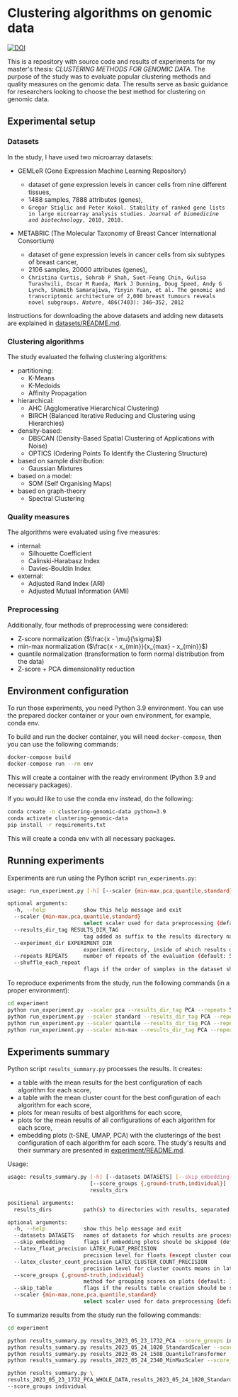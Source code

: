 # Clustering algorithms on genomic data
[![DOI](https://zenodo.org/badge/{github_id}.svg)](https://zenodo.org/badge/latestdoi/{github_id})

This is a repository with source code and results of experiments for my master's thesis: _CLUSTERING METHODS FOR GENOMIC DATA_. The purpose of the study was to evaluate popular clustering methods and quality measures on the genomic data. The results serve as basic guidance for researchers looking to choose the best method for clustering on genomic data.

## Experimental setup

### Datasets
In the study, I have used two microarray datasets:
* GEMLeR (Gene Expression Machine Learning Repository)
    * dataset of gene expression levels in cancer cells from nine different tissues,
    * 1488 samples, 7888 attributes (genes),
    * `Gregor Stiglic and Peter Kokol. Stability of ranked gene lists in large microarray analysis studies.
`_`Journal of biomedicine and biotechnology`_`, 2010, 2010.`

* METABRIC (The Molecular Taxonomy of Breast Cancer International
Consortium)
    * dataset of gene expression levels in cancer cells from six subtypes of breast cancer,
    * 2106 samples, 20000 attributes (genes),
    * `Christina Curtis, Sohrab P Shah, Suet-Feung Chin, Gulisa Turashvili, Oscar M Rueda, Mark J
Dunning, Doug Speed, Andy G Lynch, Shamith Samarajiwa, Yinyin Yuan, et al. The genomic and
transcriptomic architecture of 2,000 breast tumours reveals novel subgroups. `_`Nature`_`, 486(7403):
346–352, 2012`

Instructions for downloading the above datasets and adding new datasets are explained in [datasets/README.md](./datasets/README.md).

### Clustering algorithms
The study evaluated the follwing clustering algorithms:
* partitioning:
    * K-Means
    * K-Medoids
    * Affinity Propagation
* hierarchical:
    * AHC (Agglomerative Hierarchical Clustering)
    * BIRCH (Balanced Iterative Reducing and Clustering using Hierarchies)
* density-based:
    * DBSCAN (Density-Based Spatial Clustering of Applications with Noise)
    * OPTICS (Ordering Points To Identify the Clustering Structure)
* based on sample distribution:
    * Gaussian Mixtures
* based on a model:
    * SOM (Self Organising Maps)
* based on graph-theory
    * Spectral Clustering

### Quality measures
The algorithms were evaluated using five measures:
* internal:
    * Silhouette Coefficient
    * Calinski-Harabasz Index
    * Davies-Bouldin Index
* external:
    * Adjusted Rand Index (ARI)
    * Adjusted Mutual Information (AMI)


### Preprocessing
Additionally, four methods of preprocessing were considered:
* Z-score normalization ($\frac{x - \mu}{\sigma}$)
* min-max normalization ($\frac{x - x_{min}}{x_{max} - x_{min}}$)
* quantile normalization (transformation to form normal distribution from the data)
* Z-score + PCA dimensionality reduction

## Environment configuration
To run those experiments, you need Python 3.9 environment. You can use the prepared docker container or your own environment, for example, conda env.

To build and run the docker container, you will need `docker-compose`, then you can use the following commands:
```bash
docker-compose build
docker-compose run --rm env
```
This will create a container with the ready environment (Python 3.9 and necessary packages).

If you would like to use the conda env instead, do the following:
```bash
conda create -n clustering-genomic-data python=3.9
conda activate clustering-genomic-data
pip install -r requirements.txt
```
This will create a conda env with all necessary packages.

## Running experiments

Experiments are run using the Python script `run_experiments.py`:
```bash
usage: run_experiment.py [-h] [--scaler {min-max,pca,quantile,standard}] [--results_dir_tag RESULTS_DIR_TAG] [--experiment_dir EXPERIMENT_DIR] [--repeats REPEATS] [--shuffle_each_repeat]

optional arguments:
  -h, --help            show this help message and exit
  --scaler {min-max,pca,quantile,standard}
                        select scaler used for data preprocessing (default: min-max)
  --results_dir_tag RESULTS_DIR_TAG
                        tag added as suffix to the results directory name (default: )
  --experiment_dir EXPERIMENT_DIR
                        experiment directory, inside of which results directory will be created (default: ./experiment)
  --repeats REPEATS     number of repeats of the evaluation (default: 5)
  --shuffle_each_repeat
                        flags if the order of samples in the dataset should be shuffled in each repeat (default: False)
```

To reproduce experiments from the study, run the following commands (in a proper environment):
```bash
cd experiment
python run_experiment.py --scaler pca --results_dir_tag PCA --repeats 5 --shuffle_each_repeat
python run_experiment.py --scaler standard --results_dir_tag PCA --repeats 5 --shuffle_each_repeat
python run_experiment.py --scaler quantile --results_dir_tag PCA --repeats 5 --shuffle_each_repeat
python run_experiment.py --scaler min-max --results_dir_tag PCA --repeats 5 --shuffle_each_repeat
```

## Experiments summary

Python script `results_summary.py` processes the results. It creates:
* a table with the mean results for the best configuration of each algorithm for each score,
* a table with the mean cluster count for the best configuration of each algorithm for each score,
* plots for mean results of best algorithms for each score,
* plots for the mean results of all configurations of each algorithm for each score,
* embedding plots (t-SNE, UMAP, PCA) with the clusterings of the best configuration of each algorithm for each score.
The study's results and their summary are presented in [experiment/README.md](./experiment/README.md).

Usage:
```bash
usage: results_summary.py [-h] [--datasets DATASETS] [--skip_embedding] [--latex_float_precision LATEX_FLOAT_PRECISION] [--latex_cluster_count_precision LATEX_CLUSTER_COUNT_PRECISION]
                          [--score_groups {,ground-truth,individual}] [--skip_table] [--scaler {min-max,none,pca,quantile,standard}]
                          results_dirs

positional arguments:
  results_dirs          path(s) to directories with results, separated by coma (',')

optional arguments:
  -h, --help            show this help message and exit
  --datasets DATASETS   names of datasets for which results are processed, separated by coma (',') (default: ['GEMLER', 'METABRIC'])
  --skip_embedding      flags if embedding plots should be skipped (default: False)
  --latex_float_precision LATEX_FLOAT_PRECISION
                        precision level for floats (except cluster count means) in latex version of results table (default: 3)
  --latex_cluster_count_precision LATEX_CLUSTER_COUNT_PRECISION
                        precision level for cluster counts means in latex version of results table (default: 1)
  --score_groups {,ground-truth,individual}
                        method for grouping scores on plots (default: )
  --skip_table          flags if the results table creation should be skipped (default: False)
  --scaler {min-max,none,pca,quantile,standard}
                        select scaler used for data preprocessing (default: min-max)
```

To summarize results from the study run the following commands:
```bash
cd experiment

python results_summary.py results_2023_05_23_1732_PCA --score_groups individual --skip_table --scaler pca
python results_summary.py results_2023_05_24_1020_StandardScaler --score_groups individual --skip_table --scaler standard
python results_summary.py results_2023_05_24_1508_QuantileTransformer --score_groups individual --skip_table --scaler quantile
python results_summary.py results_2023_05_24_2340_MinMaxScaler --score_groups individual --skip_table --scaler min-max

python results_summary.py \
results_2023_05_23_1732_PCA_WHOLE_DATA,results_2023_05_24_1020_StandardScaler_WHOLE_DATA,results_2023_05_24_1508_QuantileTransformer_WHOLE_DATA,results_2023_05_24_2340_MinMaxScaler_WHOLE_DATA \
--score_groups individual
```
